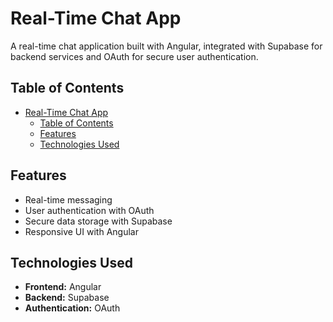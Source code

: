 # Real-Time Chat App

A real-time chat application built with Angular, integrated with Supabase for backend services and OAuth for secure user authentication.

## Table of Contents

- [Real-Time Chat App](#real-time-chat-app)
  - [Table of Contents](#table-of-contents)
  - [Features](#features)
  - [Technologies Used](#technologies-used)

## Features

- Real-time messaging
- User authentication with OAuth
- Secure data storage with Supabase
- Responsive UI with Angular

## Technologies Used

- **Frontend:** Angular
- **Backend:** Supabase
- **Authentication:** OAuth
